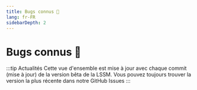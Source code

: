 ```yaml
---
title: Bugs connus 🐛
lang: fr-FR
sidebarDepth: 2
---
```


# Bugs connus :bug:

:::tip Actualités
Cette vue d'ensemble est mise à jour avec chaque commit (mise à jour) de la version bêta de la LSSM. Vous pouvez toujours trouver la version la plus récente dans notre <a :href="$theme.variables.github + '/issues?q=is%3Aissue+is%3Aopen+label%3Abug'" target="_blank">GitHub Issues</a>
:::

<bugs no-bugs="Actuellement, il n'y a pas de Bugs connus !"></bugs>

